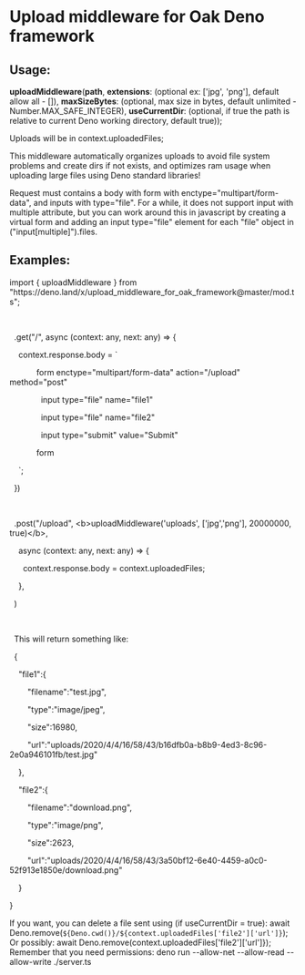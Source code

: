 # Upload middleware for Oak Deno framework

## Usage: 
<b>uploadMiddleware</b>(<b>path</b>, <b>extensions</b>: (optional ex: ['jpg', 'png'], default allow all - []), <b>maxSizeBytes</b>: (optional, max size in bytes, default unlimited - Number.MAX_SAFE_INTEGER), <b>useCurrentDir</b>: (optional, if true the path is relative to current Deno working directory, default true));

Uploads will be in context.uploadedFiles;

This middleware automatically organizes uploads to avoid file system problems and create dirs if not exists, and optimizes ram usage when uploading large files using Deno standard libraries!

Request must contains a body with form with enctype="multipart/form-data", and inputs with type="file". For a while, it does not support input with multiple attribute, but you can work around this in javascript by creating a virtual form and adding an input type="file" element for each "file" object in ("input[multiple]").files.
## Examples:
<p>import { uploadMiddleware } from &quot;https://deno.land/x/upload_middleware_for_oak_framework@master/mod.ts&quot;;</p>
<p><br></p>
<p>&nbsp; .get(&quot;/&quot;, async (context: any, next: any) =&gt; {</p>
<p>&nbsp; &nbsp; context.response.body = `</p>
<p>&nbsp; &nbsp; &nbsp; &nbsp; &nbsp; &nbsp; form enctype=&quot;multipart/form-data&quot; action=&quot;/upload&quot; method=&quot;post&quot;</p>
<p>&nbsp; &nbsp; &nbsp; &nbsp; &nbsp; &nbsp; &nbsp; input type=&quot;file&quot; name=&quot;file1&quot;</p>
<p>&nbsp; &nbsp; &nbsp; &nbsp; &nbsp; &nbsp; &nbsp; input type=&quot;file&quot; name=&quot;file2&quot;</p>
<p>&nbsp; &nbsp; &nbsp; &nbsp; &nbsp; &nbsp; &nbsp; input type=&quot;submit&quot; value=&quot;Submit&quot;</p>
<p>&nbsp; &nbsp; &nbsp; &nbsp; &nbsp; &nbsp; form</p>
<p>&nbsp; &nbsp; `;</p>
<p>&nbsp; })</p>
<p><br></p>
<p>&nbsp; .post(&quot;/upload&quot;, &lt;b&gt;uploadMiddleware(&#39;uploads&#39;, [&#39;jpg&#39;,&#39;png&#39;], 20000000, true)&lt;/b&gt;,</p>
<p>&nbsp; &nbsp; async (context: any, next: any) =&gt; {</p>
<p>&nbsp; &nbsp; &nbsp; context.response.body = context.uploadedFiles;</p>
<p>&nbsp; &nbsp; },</p>
<p>&nbsp; )</p>
<p><br></p>
<p>&nbsp; This will return something like:</p>
<p>&nbsp; {</p>
<p><span style="white-space:pre;">&nbsp; &nbsp;&nbsp;</span>&quot;file1&quot;:{</p>
<p><span style="white-space:pre;">&nbsp; &nbsp; &nbsp; &nbsp;&nbsp;</span>&quot;filename&quot;:&quot;test.jpg&quot;,</p>
<p><span style="white-space:pre;">&nbsp; &nbsp; &nbsp; &nbsp;&nbsp;</span>&quot;type&quot;:&quot;image/jpeg&quot;,</p>
<p><span style="white-space:pre;">&nbsp; &nbsp; &nbsp; &nbsp;&nbsp;</span>&quot;size&quot;:16980,</p>
<p><span style="white-space:pre;">&nbsp; &nbsp; &nbsp; &nbsp;&nbsp;</span>&quot;url&quot;:&quot;uploads/2020/4/4/16/58/43/b16dfb0a-b8b9-4ed3-8c96-2e0a946101fb/test.jpg&quot;</p>
<p><span style="white-space:pre;">&nbsp; &nbsp;&nbsp;</span>},</p>
<p><span style="white-space:pre;">&nbsp; &nbsp;&nbsp;</span>&quot;file2&quot;:{</p>
<p><span style="white-space:pre;">&nbsp; &nbsp; &nbsp; &nbsp;&nbsp;</span>&quot;filename&quot;:&quot;download.png&quot;,</p>
<p><span style="white-space:pre;">&nbsp; &nbsp; &nbsp; &nbsp;&nbsp;</span>&quot;type&quot;:&quot;image/png&quot;,</p>
<p><span style="white-space:pre;">&nbsp; &nbsp; &nbsp; &nbsp;&nbsp;</span>&quot;size&quot;:2623,</p>
<p><span style="white-space:pre;">&nbsp; &nbsp; &nbsp; &nbsp;&nbsp;</span>&quot;url&quot;:&quot;uploads/2020/4/4/16/58/43/3a50bf12-6e40-4459-a0c0-52f913e1850e/download.png&quot;</p>
<p><span style="white-space:pre;">&nbsp; &nbsp;&nbsp;</span>}</p>
<p>}</p>

If you want, you can delete a file sent using (if useCurrentDir = true):
	await Deno.remove(`${Deno.cwd()}/${context.uploadedFiles['file2']['url']}`);
Or possibly:
	await Deno.remove(context.uploadedFiles['file2']['url']});
Remember that you need permissions:
	deno run --allow-net --allow-read --allow-write ./server.ts
